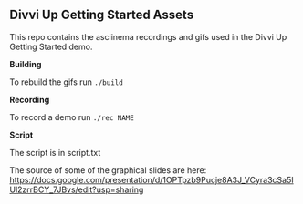 ## Divvi Up Getting Started Assets

This repo contains the asciinema recordings and gifs used in the Divvi Up Getting Started demo.

**Building**

To rebuild the gifs run `./build`

**Recording**

To record a demo run `./rec NAME`

**Script**

The script is in script.txt

The source of some of the graphical slides are here: https://docs.google.com/presentation/d/1OPTpzb9Pucje8A3J_VCyra3cSa5IUl2zrrBCY_7JBvs/edit?usp=sharing
